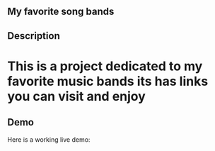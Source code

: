 ## My favorite song bands
## Description
# This is a  project dedicated to my favorite music bands its has links you can visit and enjoy


## Demo
Here is a working live demo:



